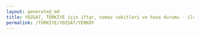 ```yaml
---
layout: generated_md
title: YOZGAT, TÜRKİYE için iftar, namaz vakitleri ve hava durumu - ilçe/eyalet seç
permalink: /TÜRKİYE/YOZGAT/YERKÖY
---
```


<script type="text/javascript">
  var country = TÜRKİYE;
  var city = YOZGAT;
  var state = YERKÖY;
  var lat = 72;
  var lon = 21;
</script>
